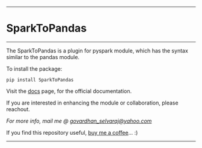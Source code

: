 -------------
# SparkToPandas
--------------



The SparkToPandas is a plugin for pyspark module, which has the syntax similar to the pandas module.

To install the package:

`pip install SparkToPandas`


Visit the [docs](https://sparktopandas.readthedocs.io/en/latest/index.html) page, for the official documentation.



If you are interested in enhancing the module or collaboration, please reachout.

*For more info, mail me @ govardhan_selvaraj@yahoo.com*

If you find this repository useful, [buy me a coffee](https://www.buymeacoffee.com/govardhan26)... :)

-----------




